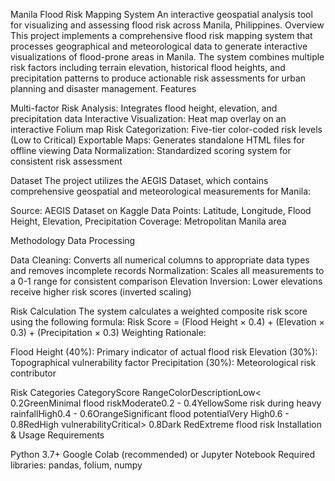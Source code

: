 Manila Flood Risk Mapping System
An interactive geospatial analysis tool for visualizing and assessing flood risk across Manila, Philippines.
Overview
This project implements a comprehensive flood risk mapping system that processes geographical and meteorological data to generate interactive visualizations of flood-prone areas in Manila. The system combines multiple risk factors including terrain elevation, historical flood heights, and precipitation patterns to produce actionable risk assessments for urban planning and disaster management.
Features

Multi-factor Risk Analysis: Integrates flood height, elevation, and precipitation data
Interactive Visualization: Heat map overlay on an interactive Folium map
Risk Categorization: Five-tier color-coded risk levels (Low to Critical)
Exportable Maps: Generates standalone HTML files for offline viewing
Data Normalization: Standardized scoring system for consistent risk assessment

Dataset
The project utilizes the AEGIS Dataset, which contains comprehensive geospatial and meteorological measurements for Manila:

Source: AEGIS Dataset on Kaggle
Data Points: Latitude, Longitude, Flood Height, Elevation, Precipitation
Coverage: Metropolitan Manila area

Methodology
Data Processing

Data Cleaning: Converts all numerical columns to appropriate data types and removes incomplete records
Normalization: Scales all measurements to a 0-1 range for consistent comparison
Elevation Inversion: Lower elevations receive higher risk scores (inverted scaling)

Risk Calculation
The system calculates a weighted composite risk score using the following formula:
Risk Score = (Flood Height × 0.4) + (Elevation × 0.3) + (Precipitation × 0.3)
Weighting Rationale:

Flood Height (40%): Primary indicator of actual flood risk
Elevation (30%): Topographical vulnerability factor
Precipitation (30%): Meteorological risk contributor

Risk Categories
CategoryScore RangeColorDescriptionLow< 0.2GreenMinimal flood riskModerate0.2 - 0.4YellowSome risk during heavy rainfallHigh0.4 - 0.6OrangeSignificant flood potentialVery High0.6 - 0.8RedHigh vulnerabilityCritical> 0.8Dark RedExtreme flood risk
Installation & Usage
Requirements

Python 3.7+
Google Colab (recommended) or Jupyter Notebook
Required libraries: pandas, folium, numpy
